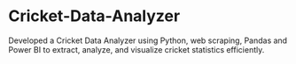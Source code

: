 # Cricket-Data-Analyzer
Developed a Cricket Data Analyzer using Python, web scraping, Pandas and Power BI to extract, analyze, and visualize cricket statistics efficiently.
